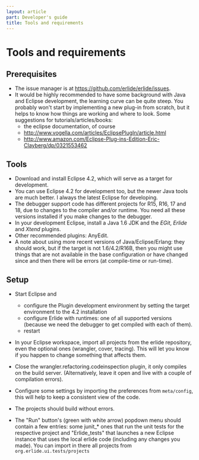 ```yaml
---
layout: article
part: Developer's guide
title: Tools and requirements
---
```


# Tools and requirements

## Prerequisites

* The issue manager is at <https://github.com/erlide/erlide/issues>.
* It would be highly recommended to have some background with Java and Eclipse development, the learning curve can be quite steep. You probably won't start by implementing a new plug-in from scratch, but it helps to know how things are working and where to look. Some suggestions for tutorials/articles/books:
  * the eclipse documentation, of course
  * <http://www.vogella.com/articles/EclipsePlugIn/article.html>
  * <http://www.amazon.com/Eclipse-Plug-ins-Edition-Eric-Clayberg/dp/0321553462>

## Tools

* Download and install Eclipse 4.2, which will serve as a target for development. 
* You can use Eclipse 4.2 for development too, but the newer Java tools are much better. I always the latest Eclipse for developing.
* The debugger support code has different projects for R15, R16, 17 and 18, due to changes to the compiler and/or runtime. You need all these versions installed if you make changes to the debugger.
* In your development Eclipse, install a Java 1.6 JDK and the _EGit_, _Erlide_ and _Xtend_ plugins.
* Other recommended plugins: AnyEdit.
* A note about using more recent versions of Java/Eclipse/Erlang: they should work, but if the target is not 1.6/4.2/R16B, then you might use things that are not available in the base configuration or have changed since and then there will be errors (at compile-time or run-time).

## Setup

* Start Eclipse and 
  * configure the Plugin development environment by setting the target environment to the 4.2 installation 
  * configure Erlide with runtimes: one of all supported versions (because we need the debugger to get compiled with each of them).
  * restart
* In your Eclipse workspace, import all projects from the erlide repository, even the optional ones (wrangler, cover, tracing). This will let you know if you happen to change something that affects them.
* Close the wrangler.refactoring.codeinspection plugin, it only compiles on the build server. (Alternatively, leave it open and live with a couple of compilation errors).
* Configure some settings by importing the preferences from `meta/config`, this will help to keep a consistent view of the code. 

* The projects should build without errors.

* The "Run" button's (green with white arrow) popdown menu should contain a few entries: some junit_* ones that run the unit tests for the respective project and "Erlide_tests" that launches a new Eclipse instance that uses the local erlide code (including any changes you made). You can import in there all projects from `org.erlide.ui.tests/projects`
